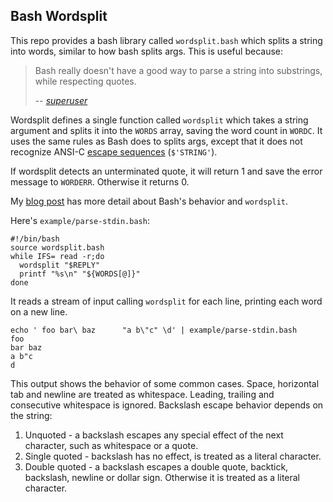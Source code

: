 Bash Wordsplit
--------------
This repo provides a bash library called `wordsplit.bash` which splits a string into words, similar to how bash splits args. This is useful because:

> Bash really doesn't have a good way to parse a string into substrings, while respecting quotes.
>
> -- <cite>[superuser](https://superuser.com/a/1529316/303009)</cite>

Wordsplit defines a single function called `wordsplit` which takes a string argument and splits it into the `WORDS` array, saving the word count in `WORDC`. It uses the same rules as Bash does to splits args, except that it does not recognize ANSI-C [escape sequences](https://www.gnu.org/software/bash/manual/html_node/ANSI_002dC-Quoting.html) (`$'STRING'`).

If wordsplit detects an unterminated quote, it will return 1 and save the error message to `WORDERR`. Otherwise it returns 0.

My [blog post](https://blog.dnmfarrell.com/post/replicating-bash-argument-splitting/) has more detail about Bash's behavior and `wordsplit`.

Here's `example/parse-stdin.bash`:

    #!/bin/bash
    source wordsplit.bash
    while IFS= read -r;do
      wordsplit "$REPLY"
      printf "%s\n" "${WORDS[@]}"
    done

It reads a stream of input calling `wordsplit` for each line,  printing each word on a new line.

    echo ' foo bar\ baz      "a b\"c" \d' | example/parse-stdin.bash
    foo
    bar baz
    a b"c
    d

This output shows the behavior of some common cases. Space, horizontal tab and newline are treated as whitespace. Leading, trailing and consecutive whitespace is ignored. Backslash escape behavior depends on the string:

1. Unquoted - a backslash escapes any special effect of the next character, such as whitespace or a quote.
2. Single quoted - backslash has no effect, is treated as a literal character.
3. Double quoted - a backslash escapes a double quote, backtick, backslash, newline or dollar sign. Otherwise it is treated as a literal character.

